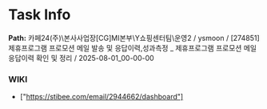 # Task Info

**Path:** 카페24(주)\본사사업장\[CG]MI본부\Y쇼핑센터팀\운영2 / ysmoon / [274851] 제휴프로그램 프로모션 메일 발송 및 응답이력,성과측정 _ 제휴프로그램 프로모션 메일 응답이력 확인 및 정리 / 2025-08-01_00-00-00

### WIKI
- ["https://stibee.com/email/2944662/dashboard"]

